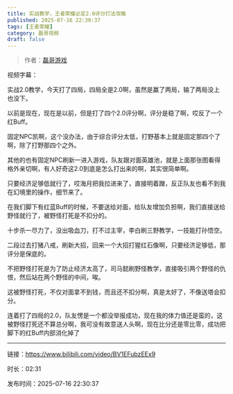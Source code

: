 ```yaml
---
title: 实战教学，王者荣耀必定2.0评分打法攻略
published: 2025-07-16 22:30:37
tags: [王者荣耀]
category: 磊哥视频
draft: false
---
```



> 作者：[磊哥游戏](https://space.bilibili.com/268941858?spm_id_from=333.788.upinfo.head.click)

视频字幕：

实战2.0教学，今天打了四局，四局全是2.0啊，虽然是赢了两局，输了两局没上也没下。

以前是现在，现在是以前，但是打了四个2.0评分啊，评分是稳了啊，哎反了一个红Buff。

固定NPC凯啊，这个没办法，由于综合评分太低，打野基本上就是固定那四个了啊，除了打野那四个之外。

其他的也有固定NPC刷新一进入游戏，队友跟对面英雄池，就是上面那张图看得格外亲切啊，有人好奇这2.0到底是怎么打出来的啊，其实很简单啊。

只要经济足够低就行了，哎海月把我拉进来了，直接明着蹭，反正队友也看不到我在幻境里的操作，细节来了。

在我们脚下有红蓝Buff的时候，不要送给对面，给队友增加负担啊，我们直接送给野怪就行了，被野怪打死是不扣分的。

十步杀一尽力了，没出吸血刀，打不过主宰，李白刷三野教学，一技能打孙悟空。

二段过去打猪八戒，刷新大招，回来一个大招打猩红石像啊，只要经济足够低，那评分是保底的。

不把野怪打死是为了防止经济太高了，司马懿刷野怪教学，直接吸引两个野怪的仇恨，然后站在两个野怪的中间，唉。

这被野怪打死，不仅对面拿不到钱，而且还不扣分啊，真是太好了，不像送塔会扣分。

连着打了四局的2.0，队友愣是一个都没举报成功，现在我的体力值还是蛮的，这被野怪打死还不算总分啊，我可没有故意送人头啊，现在比分还是零比零，成功把脚下的红Buff内部消化掉了

---

链接：https://www.bilibili.com/video/BV1EFubzEEx9

时长：02:31

发布时间：2025-07-16 22:30:37
